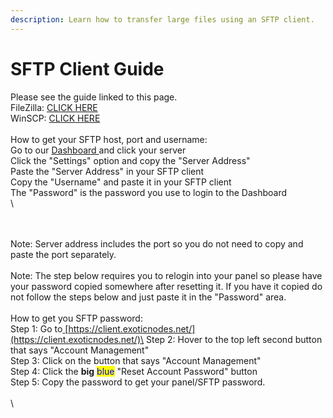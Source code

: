 ```yaml
---
description: Learn how to transfer large files using an SFTP client.
---
```


# SFTP Client Guide

Please see the guide linked to this page.\
FileZilla: [CLICK HERE](https://filezilla-project.org/download.php?type=client)\
WinSCP: [CLICK HERE](https://winscp.net/eng/download.php)\
\
How to get your SFTP host, port and username:\
Go to our [Dashboard ](https://panel.exoticnodes.net/)and click your server\
Click the "Settings" option and copy the "Server Address"\
Paste the "Server Address" in your SFTP client\
Copy the "Username" and paste it in your SFTP client\
The "Password" is the password you use to login to the Dashboard\
\


\
\
Note: Server address includes the port so you do not need to copy and paste the port separately.\
\
Note: The step below requires you to relogin into your panel so please have your password copied somewhere after resetting it. If you have it copied do not follow the steps below and just paste it in the "Password" area.\
\
How to get you SFTP password:\
Step 1: Go to[ ](https://client.exoticnodes.net/)[https://client.exoticnodes.net/](https://client.exoticnodes.net/)\
Step 2: Hover to the top left second button that says "Account Management"\
Step 3: Click on the button that says "Account Management"\
Step 4: Click the **big** <mark style="color:blue;">blue</mark> "Reset Account Password" button\
Step 5: Copy the password to get your panel/SFTP password.\
\
\
